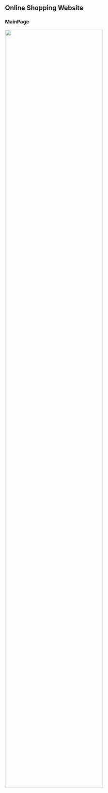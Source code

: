 <h2> Online Shopping Website </h2>
<h3> MainPage </h3>
<img src = "https://user-images.githubusercontent.com/90611796/151280542-8392e854-b91c-487b-bac9-e11a3794eca2.gif" width="80%">

